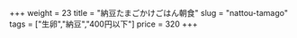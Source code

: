 +++
weight = 23
title  = "納豆たまごかけごはん朝食"
slug   = "nattou-tamago"
tags   = ["生卵","納豆","400円以下"]
price  = 320
+++

